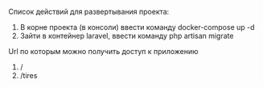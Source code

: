 Список действий для развертывания проекта: 
1) В корне проекта (в консоли) ввести команду docker-compose up -d
2) Зайти в контейнер laravel, ввести команду php artisan migrate

Url по которым можно получить доступ к приложению
1) /
2) /tires

